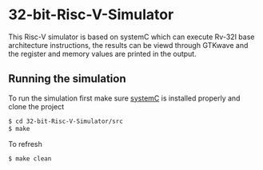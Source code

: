 # 32-bit-Risc-V-Simulator
This Risc-V simulator is based on systemC which can execute Rv-32I base architecture instructions, the results can be viewd through GTKwave and the register and memory values are printed in the output.
## Running the simulation
To run the simulation first make sure [systemC](https://www.accellera.org/downloads/standards/systemc) is installed properly and clone the project
```bash
$ cd 32-bit-Risc-V-Simulator/src
$ make
```
To refresh
```bash
$ make clean
```
